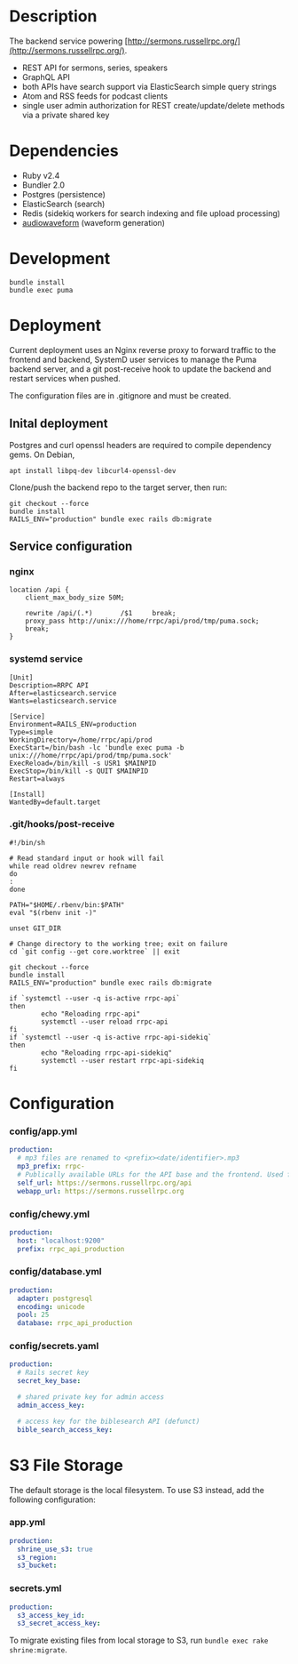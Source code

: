 # Description

The backend service powering [http://sermons.russellrpc.org/](http://sermons.russellrpc.org/).

- REST API for sermons, series, speakers
- GraphQL API
- both APIs have search support via ElasticSearch simple query strings
- Atom and RSS feeds for podcast clients
- single user admin authorization for REST create/update/delete methods via a private shared key

# Dependencies

- Ruby v2.4
- Bundler 2.0
- Postgres (persistence)
- ElasticSearch (search)
- Redis (sidekiq workers for search indexing and file upload processing)
- [audiowaveform](https://github.com/bbc/audiowaveform) (waveform generation)

# Development

```shell
bundle install
bundle exec puma
```

# Deployment

Current deployment uses an Nginx reverse proxy to forward traffic to the frontend and backend, SystemD user services to manage the Puma backend server, and a git post-receive hook to update the backend and restart services when pushed.

The configuration files are in .gitignore and must be created.

## Inital deployment

Postgres and curl openssl headers are required to compile dependency gems. On Debian,

```shell
apt install libpq-dev libcurl4-openssl-dev
```

Clone/push the backend repo to the target server, then run:

```shell
git checkout --force
bundle install
RAILS_ENV="production" bundle exec rails db:migrate
```

## Service configuration

### nginx

```
location /api {
    client_max_body_size 50M;

    rewrite /api/(.*)       /$1     break;
    proxy_pass http://unix:///home/rrpc/api/prod/tmp/puma.sock;
    break;
}
```

### systemd service

```
[Unit]
Description=RRPC API
After=elasticsearch.service
Wants=elasticsearch.service

[Service]
Environment=RAILS_ENV=production
Type=simple
WorkingDirectory=/home/rrpc/api/prod
ExecStart=/bin/bash -lc 'bundle exec puma -b unix:///home/rrpc/api/prod/tmp/puma.sock'
ExecReload=/bin/kill -s USR1 $MAINPID
ExecStop=/bin/kill -s QUIT $MAINPID
Restart=always

[Install]
WantedBy=default.target
```

### .git/hooks/post-receive

```shell
#!/bin/sh

# Read standard input or hook will fail
while read oldrev newrev refname
do
:
done

PATH="$HOME/.rbenv/bin:$PATH"
eval "$(rbenv init -)"

unset GIT_DIR

# Change directory to the working tree; exit on failure
cd `git config --get core.worktree` || exit

git checkout --force
bundle install
RAILS_ENV="production" bundle exec rails db:migrate

if `systemctl --user -q is-active rrpc-api`
then
        echo "Reloading rrpc-api"
        systemctl --user reload rrpc-api
fi
if `systemctl --user -q is-active rrpc-api-sidekiq`
then
        echo "Reloading rrpc-api-sidekiq"
        systemctl --user restart rrpc-api-sidekiq
fi
```

# Configuration

### config/app.yml

```yaml
production:
  # mp3 files are renamed to <prefix><date/identifier>.mp3
  mp3_prefix: rrpc-
  # Publically available URLs for the API base and the frontend. Used for upload paths and in the Atom and RSS feeds.
  self_url: https://sermons.russellrpc.org/api
  webapp_url: https://sermons.russellrpc.org
```

### config/chewy.yml

```yaml
production:
  host: "localhost:9200"
  prefix: rrpc_api_production
```

### config/database.yml

```yaml
production:
  adapter: postgresql
  encoding: unicode
  pool: 25
  database: rrpc_api_production
```

### config/secrets.yaml

```yaml
production:
  # Rails secret key
  secret_key_base:

  # shared private key for admin access
  admin_access_key:

  # access key for the biblesearch API (defunct)
  bible_search_access_key:
```

# S3 File Storage

The default storage is the local filesystem. To use S3 instead, add the following configuration:

### app.yml

```yaml
production:
  shrine_use_s3: true
  s3_region:
  s3_bucket:
```

### secrets.yml

```yaml
production:
  s3_access_key_id:
  s3_secret_access_key:
```

To migrate existing files from local storage to S3, run `bundle exec rake shrine:migrate`.
